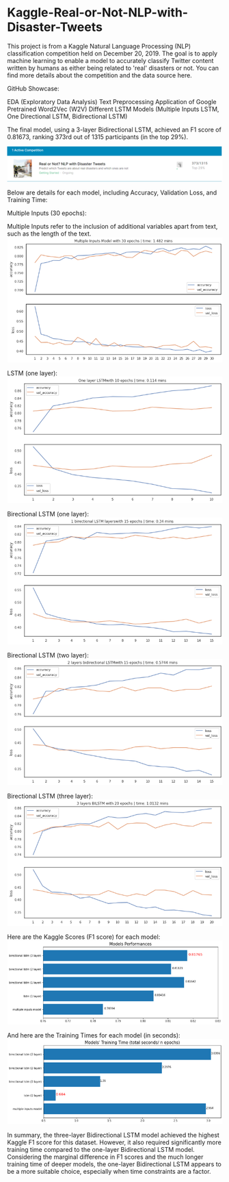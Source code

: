 # Kaggle-Real-or-Not-NLP-with-Disaster-Tweets


This project is from a Kaggle Natural Language Processing (NLP) classification competition held on December 20, 2019. The goal is to apply machine learning to enable a model to accurately classify Twitter content written by humans as either being related to 'real' disasters or not. You can find more details about the competition and the data source here.

GitHub Showcase:

EDA (Exploratory Data Analysis)
Text Preprocessing
Application of Google Pretrained Word2Vec (W2V)
Different LSTM Models (Multiple Inputs LSTM, One Directional LSTM, Bidirectional LSTM)

The final model, using a 3-layer Bidirectional LSTM, achieved an F1 score of 0.81673, ranking 373rd out of 1315 participants (in the top 29%).

![image](https://github.com/chunhan-c/Kaggle-Real-or-Not-NLP-with-Disaster-Tweets/blob/master/Rank%20of%20Real%20or%20Not.png)

Below are details for each model, including Accuracy, Validation Loss, and Training Time:

Multiple Inputs (30 epochs):

Multiple Inputs refer to the inclusion of additional variables apart from text, such as the length of the text.
![image](https://github.com/chunhan-c/Kaggle-Real-or-Not-NLP-with-Disaster-Tweets/blob/master/multiple_inputs_30e.png)

LSTM (one layer):  
![image](https://github.com/chunhan-c/Kaggle-Real-or-Not-NLP-with-Disaster-Tweets/blob/master/one_d_lstm_1y_10e.png)

Birectional LSTM (one layer):  
![image](https://github.com/chunhan-c/Kaggle-Real-or-Not-NLP-with-Disaster-Tweets/blob/master/bi_1y_15e.png)

Birectional LSTM (two layer):  
![image](https://github.com/chunhan-c/Kaggle-Real-or-Not-NLP-with-Disaster-Tweets/blob/master/bi_2y_15e.png)

Birectional LSTM (three layer):  
![image](https://github.com/chunhan-c/Kaggle-Real-or-Not-NLP-with-Disaster-Tweets/blob/master/bi_3y_20e.png)  
  
  
Here are the Kaggle Scores (F1 score) for each model:
![image](https://github.com/chunhan-c/Kaggle-Real-or-Not-NLP-with-Disaster-Tweets/blob/master/models_scores.png)  
  
  
And here are the Training Times for each model (in seconds):
![image](https://github.com/chunhan-c/Kaggle-Real-or-Not-NLP-with-Disaster-Tweets/blob/master/trainings_times.png)


In summary, the three-layer Bidirectional LSTM model achieved the highest Kaggle F1 score for this dataset. However, it also required significantly more training time compared to the one-layer Bidirectional LSTM model. Considering the marginal difference in F1 scores and the much longer training time of deeper models, the one-layer Bidirectional LSTM appears to be a more suitable choice, especially when time constraints are a factor.



